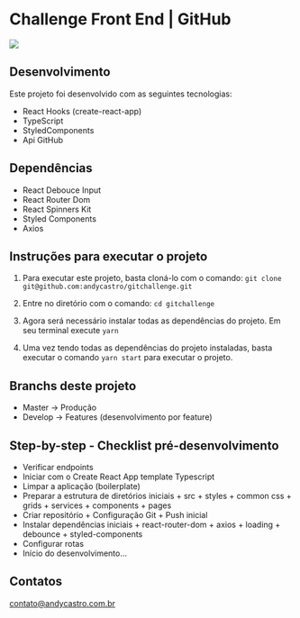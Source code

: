# Challenge Front End | GitHub

![](video.gif)

## Desenvolvimento

Este projeto foi desenvolvido com as seguintes tecnologias:

- React Hooks (create-react-app)
- TypeScript
- StyledComponents
- Api GitHub

## Dependências

- React Debouce Input
- React Router Dom
- React Spinners Kit
- Styled Components
- Axios

## Instruções para executar o projeto

1. Para executar este projeto, basta cloná-lo com o comando: `git clone git@github.com:andycastro/gitchallenge.git`

2. Entre no diretório com o comando: `cd gitchallenge`

3. Agora será necessário instalar todas as dependências do projeto. Em seu terminal execute `yarn`

4. Uma vez tendo todas as dependências do projeto instaladas, basta executar o comando `yarn start` para executar o projeto.

## Branchs deste projeto

- Master -> Produção
- Develop -> Features (desenvolvimento por feature)

## Step-by-step - Checklist pré-desenvolvimento

- Verificar endpoints
- Iniciar com o Create React App template Typescript
- Limpar a aplicação (boilerplate)
- Preparar a estrutura de diretórios iniciais + src + styles + common css + grids + services + components + pages
- Criar repositório + Configuração Git + Push inicial
- Instalar dependências iniciais + react-router-dom + axios + loading + debounce + styled-components
- Configurar rotas
- Início do desenvolvimento…

## Contatos

contato@andycastro.com.br
